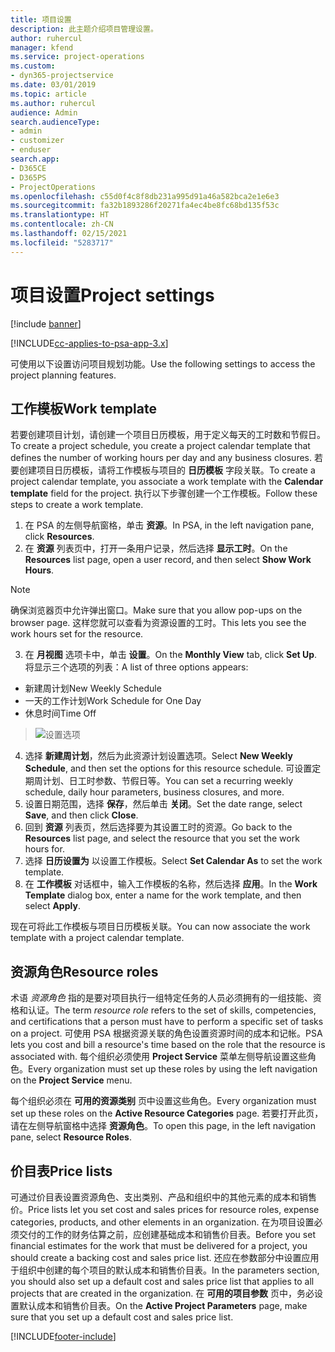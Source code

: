 ```yaml
---
title: 项目设置
description: 此主题介绍项目管理设置。
author: ruhercul
manager: kfend
ms.service: project-operations
ms.custom:
- dyn365-projectservice
ms.date: 03/01/2019
ms.topic: article
ms.author: ruhercul
audience: Admin
search.audienceType:
- admin
- customizer
- enduser
search.app:
- D365CE
- D365PS
- ProjectOperations
ms.openlocfilehash: c55d0f4c8f8db231a995d91a46a582bca2e1e6e3
ms.sourcegitcommit: fa32b1893286f20271fa4ec4be8fc68bd135f53c
ms.translationtype: HT
ms.contentlocale: zh-CN
ms.lasthandoff: 02/15/2021
ms.locfileid: "5283717"
---
```

# <a name="project-settings"></a><span data-ttu-id="4b202-103">项目设置</span><span class="sxs-lookup"><span data-stu-id="4b202-103">Project settings</span></span>

[!include [banner](../includes/psa-now-project-operations.md)]

[!INCLUDE[cc-applies-to-psa-app-3.x](../includes/cc-applies-to-psa-app-3x.md)]

<span data-ttu-id="4b202-104">可使用以下设置访问项目规划功能。</span><span class="sxs-lookup"><span data-stu-id="4b202-104">Use the following settings to access the project planning features.</span></span>

## <a name="work-template"></a><span data-ttu-id="4b202-105">工作模板</span><span class="sxs-lookup"><span data-stu-id="4b202-105">Work template</span></span>

<span data-ttu-id="4b202-106">若要创建项目计划，请创建一个项目日历模板，用于定义每天的工时数和节假日。</span><span class="sxs-lookup"><span data-stu-id="4b202-106">To create a project schedule, you create a project calendar template that defines the number of working hours per day and any business closures.</span></span> <span data-ttu-id="4b202-107">若要创建项目日历模板，请将工作模板与项目的 **日历模板** 字段关联。</span><span class="sxs-lookup"><span data-stu-id="4b202-107">To create a project calendar template, you associate a work template with the **Calendar template** field for the project.</span></span> <span data-ttu-id="4b202-108">执行以下步骤创建一个工作模板。</span><span class="sxs-lookup"><span data-stu-id="4b202-108">Follow these steps to create a work template.</span></span>

1. <span data-ttu-id="4b202-109">在 PSA 的左侧导航窗格，单击 **资源**。</span><span class="sxs-lookup"><span data-stu-id="4b202-109">In PSA, in the left navigation pane, click **Resources**.</span></span> 
2. <span data-ttu-id="4b202-110">在 **资源** 列表页中，打开一条用户记录，然后选择 **显示工时**。</span><span class="sxs-lookup"><span data-stu-id="4b202-110">On the **Resources** list page, open a user record, and then select **Show Work Hours**.</span></span>

  > [!NOTE]
  > <span data-ttu-id="4b202-111">确保浏览器页中允许弹出窗口。</span><span class="sxs-lookup"><span data-stu-id="4b202-111">Make sure that you allow pop-ups on the browser page.</span></span> <span data-ttu-id="4b202-112">这样您就可以查看为资源设置的工时。</span><span class="sxs-lookup"><span data-stu-id="4b202-112">This lets you see the work hours set for the resource.</span></span>
  
3. <span data-ttu-id="4b202-113">在 **月视图** 选项卡中，单击 **设置**。</span><span class="sxs-lookup"><span data-stu-id="4b202-113">On the **Monthly View** tab, click **Set Up**.</span></span> <span data-ttu-id="4b202-114">将显示三个选项的列表：</span><span class="sxs-lookup"><span data-stu-id="4b202-114">A list of three options appears:</span></span> 

  - <span data-ttu-id="4b202-115">新建周计划</span><span class="sxs-lookup"><span data-stu-id="4b202-115">New Weekly Schedule</span></span>
  - <span data-ttu-id="4b202-116">一天的工作计划</span><span class="sxs-lookup"><span data-stu-id="4b202-116">Work Schedule for One Day</span></span>
  - <span data-ttu-id="4b202-117">休息时间</span><span class="sxs-lookup"><span data-stu-id="4b202-117">Time Off</span></span>

> ![设置选项](media/project-13.png)

4. <span data-ttu-id="4b202-119">选择 **新建周计划**，然后为此资源计划设置选项。</span><span class="sxs-lookup"><span data-stu-id="4b202-119">Select **New Weekly Schedule**, and then set the options for this resource schedule.</span></span> <span data-ttu-id="4b202-120">可设置定期周计划、日工时参数、节假日等。</span><span class="sxs-lookup"><span data-stu-id="4b202-120">You can set a recurring weekly schedule, daily hour parameters, business closures, and more.</span></span>
5. <span data-ttu-id="4b202-121">设置日期范围，选择 **保存**，然后单击 **关闭**。</span><span class="sxs-lookup"><span data-stu-id="4b202-121">Set the date range, select **Save**, and then click **Close**.</span></span> 
6. <span data-ttu-id="4b202-122">回到 **资源** 列表页，然后选择要为其设置工时的资源。</span><span class="sxs-lookup"><span data-stu-id="4b202-122">Go back to the **Resources** list page, and select the resource that you set the work hours for.</span></span> 
7. <span data-ttu-id="4b202-123">选择 **日历设置为** 以设置工作模板。</span><span class="sxs-lookup"><span data-stu-id="4b202-123">Select **Set Calendar As** to set the work template.</span></span> 
8. <span data-ttu-id="4b202-124">在 **工作模板** 对话框中，输入工作模板的名称，然后选择 **应用**。</span><span class="sxs-lookup"><span data-stu-id="4b202-124">In the **Work Template** dialog box, enter a name for the work template, and then select **Apply**.</span></span> 

<span data-ttu-id="4b202-125">现在可将此工作模板与项目日历模板关联。</span><span class="sxs-lookup"><span data-stu-id="4b202-125">You can now associate the work template with a project calendar template.</span></span>

## <a name="resource-roles"></a><span data-ttu-id="4b202-126">资源角色</span><span class="sxs-lookup"><span data-stu-id="4b202-126">Resource roles</span></span>

<span data-ttu-id="4b202-127">术语 *资源角色* 指的是要对项目执行一组特定任务的人员必须拥有的一组技能、资格和认证。</span><span class="sxs-lookup"><span data-stu-id="4b202-127">The term *resource role* refers to the set of skills, competencies, and certifications that a person must have to perform a specific set of tasks on a project.</span></span> <span data-ttu-id="4b202-128">可使用 PSA 根据资源关联的角色设置资源时间的成本和记帐。</span><span class="sxs-lookup"><span data-stu-id="4b202-128">PSA lets you cost and bill a resource's time based on the role that the resource is associated with.</span></span> <span data-ttu-id="4b202-129">每个组织必须使用 **Project Service** 菜单左侧导航设置这些角色。</span><span class="sxs-lookup"><span data-stu-id="4b202-129">Every organization must set up these roles by using the left navigation on the **Project Service** menu.</span></span>

<span data-ttu-id="4b202-130">每个组织必须在 **可用的资源类别** 页中设置这些角色。</span><span class="sxs-lookup"><span data-stu-id="4b202-130">Every organization must set up these roles on the **Active Resource Categories** page.</span></span> <span data-ttu-id="4b202-131">若要打开此页，请在左侧导航窗格中选择 **资源角色**。</span><span class="sxs-lookup"><span data-stu-id="4b202-131">To open this page, in the left navigation pane, select **Resource Roles**.</span></span>

## <a name="price-lists"></a><span data-ttu-id="4b202-132">价目表</span><span class="sxs-lookup"><span data-stu-id="4b202-132">Price lists</span></span>

<span data-ttu-id="4b202-133">可通过价目表设置资源角色、支出类别、产品和组织中的其他元素的成本和销售价。</span><span class="sxs-lookup"><span data-stu-id="4b202-133">Price lists let you set cost and sales prices for resource roles, expense categories, products, and other elements in an organization.</span></span> <span data-ttu-id="4b202-134">在为项目设置必须交付的工作的财务估算之前，应创建基础成本和销售价目表。</span><span class="sxs-lookup"><span data-stu-id="4b202-134">Before you set financial estimates for the work that must be delivered for a project, you should create a backing cost and sales price list.</span></span> <span data-ttu-id="4b202-135">还应在参数部分中设置应用于组织中创建的每个项目的默认成本和销售价目表。</span><span class="sxs-lookup"><span data-stu-id="4b202-135">In the parameters section, you should also set up a default cost and sales price list that applies to all projects that are created in the organization.</span></span> <span data-ttu-id="4b202-136">在 **可用的项目参数** 页中，务必设置默认成本和销售价目表。</span><span class="sxs-lookup"><span data-stu-id="4b202-136">On the **Active Project Parameters** page, make sure that you set up a default cost and sales price list.</span></span>


[!INCLUDE[footer-include](../includes/footer-banner.md)]